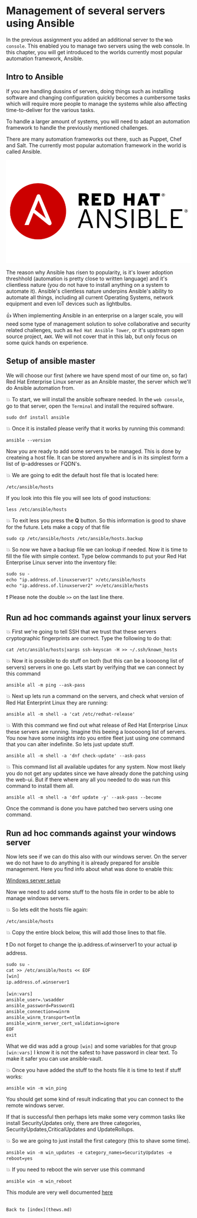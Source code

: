 # Management of several servers using Ansible

In the previous assignment you added an additional server to the ```Web console```. This enabled you to manage two servers using the web console. In this chapter, you will get introduced to the worlds currently most popular automation framework, Ansible.

## Intro to Ansible

If you are handling dussins of servers, doing things such as installing software and changing configuration quickly becomes a cumbersome tasks which will require more people to manage the systems while also affecting time-to-deliver for the various tasks.

To handle a larger amount of systems, you will need to adapt an automation framework to handle the previously mentioned challenges.

There are many automation frameworks out there, such as Puppet, Chef and Salt. The currently most popular automation framework in the world is called Ansible.

![ansible logo](images/ansiblelogo.png)

The reason why Ansible has risen to popularity, is it's lower adoption threshhold (automation is pretty close to written language) and it's clientless nature (you do not have to install anything on a system to automate it). Ansible's clientless nature underpins Ansible's ability to automate all things, including all current Operating Systems, network equipment and even IoT devices such as lightbulbs. 

:thumbsup: When implementing Ansible in an enterprise on a larger scale, you will need some type of management solution to solve collaborative and security related challenges, such as ```Red Hat Ansible Tower```, or it's upstream open source project, ```AWX```. We will not cover that in this lab, but only focus on some quick hands on experience.

## Setup of ansible master

We will choose our first (where we have spend most of our time on, so far) Red Hat Enterprise Linux server as an Ansible master, the server which we'll do Ansible automation from.

:boom: To start, we will install the ansible software needed. In the ```web console```, go to that server, open the ```Terminal``` and install the required software.
```
sudo dnf install ansible
```

:boom: Once it is installed please verify that it works by running this command:
```
ansible --version
```

Now you are ready to add some servers to be managed. This is done by createing a host file. It can be stored anywhere and is in its simplest form a list of ip-addresses or FQDN's.

:boom: We are going to edit the default host file that is located here:
```
/etc/ansible/hosts
```

If you look into this file you will see lots of good instuctions:
```
less /etc/ansible/hosts
```

:boom: To exit less you press the **Q** button. So this information is good to shave for the future. Lets make a copy of that file
```
sudo cp /etc/ansible/hosts /etc/ansible/hosts.backup
```

:boom: So now we have a backup file we can lookup if needed. Now it is time to fill the file with simple context. Type below commands to put your Red Hat Enterprise Linux server into the inventory file:
```
sudo su -
echo "ip.address.of.linuxserver1" >/etc/ansible/hosts
echo "ip.address.of.linuxserver2" >>/etc/ansible/hosts
```

:exclamation: Please note the double ```>>``` on the last line there.

## Run ad hoc commands against your linux servers

:boom: First we're going to tell SSH that we trust that these servers cryptographic fingerprints are correct. Type the following to do that:

```
cat /etc/ansible/hosts|xargs ssh-keyscan -H >> ~/.ssh/known_hosts
```

:boom: Now it is possible to do stuff on both (but this can be a looooong list of servers) servers in one go. Lets start by verifying that we can connect by this command
```
ansible all -m ping --ask-pass
```

:boom: Next up lets run a command on the servers, and check what version of Red Hat Enterprint Linux they are running:
```
ansible all -m shell -a 'cat /etc/redhat-release'
```

:boom: With this command we find out what release of Red Hat Enterprise Linux these servers are running. Imagine this beeing a loooooong list of servers. You now have some insights into you entire fleet just using one command that you can alter indefinite. So lets just update stuff.
```
ansible all -m shell -a 'dnf check-update' --ask-pass
```

:boom: This command list all available updates for any system. Now most likely you do not get any updates since we have already done the patching using the web-ui. But if there where any all you needed to do was run this command to install them all.
```
ansible all -m shell -a 'dnf update -y' --ask-pass --become
```

Once the command is done you have patched two servers using one command.

## Run ad hoc commands against your windows server

Now lets see if we can do this also with our windows server. On the server we do not have to do anything it is already prepared for ansible management. Here you find info about what was done to enable this:

[Windows server setup](https://docs.ansible.com/ansible/latest/user_guide/windows_setup.html)

Now we need to add some stuff to the hosts file in order to be able to manage windows servers.

:boom: So lets edit the hosts file again:
```
/etc/ansible/hosts
```
:boom: Copy the entire block below, this will add those lines to that file. 

:exclamation: Do not forget to change the ip.address.of.winserver1 to your actual ip address.
```
sudo su -
cat >> /etc/ansible/hosts << EOF
[win]
ip.address.of.winserver1

[win:vars]
ansible_user=.\wsadder
ansible_password=Password1
ansible_connection=winrm
ansible_winrm_transport=ntlm
ansible_winrm_server_cert_validation=ignore
EOF
exit
```

What we did was add a group ```[win]``` and some variables for that group ```[win:vars]```
I know it is not the safest to have password in clear text. To make it safer you can use ansible-vault.

:boom: Once you have added the stuff to the hosts file it is time to test if stuff works:

```
ansible win -m win_ping
```

You should get some kind of result indicating that you can connect to the remote windows server.

If that is successful then perhaps lets make some very common tasks like install SecurityUpdates only, there are three categories, SecurityUpdates,CriticalUpdates and UpdateRollups.

:boom: So we are going to just install the first category (this to shave some time).
```
ansible win -m win_updates -e category_names=SecurityUpdates -e reboot=yes
```

:boom: If you need to reboot the win server use this command
```
ansible win -m win_reboot
```

This module are very well documented [here](https://docs.ansible.com/ansible/latest/modules/win_updates_module.html)
```

Back to [index](thews.md)

